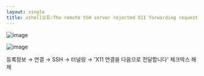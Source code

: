 ```yaml
---
layout: single
title: xshell오류:The remote SSH server rejected X11 forwarding request
---
```


![image](https://user-images.githubusercontent.com/58998646/140760069-22b49ffd-13f5-4a6e-96cc-6090a793b46e.png)

![image](https://user-images.githubusercontent.com/58998646/140760139-6a8c20c4-b39e-4bbd-a502-ad7136c52597.png)

등록정보 → 연결 → SSH → 터널링 → 'X11 연결을 다음으로 전달합니다' 체크박스 해제
